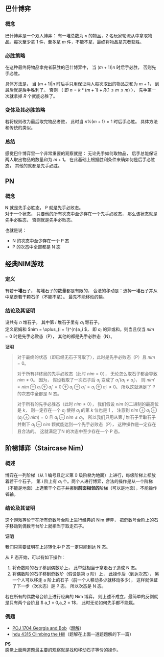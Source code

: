 ## 巴什博弈

### 概念

巴什博弈是一个双人博弈： 有一堆总数为 $n$ 的物品，2 名玩家轮流从中拿取物品。每次至少拿 1 件，至多拿 $m$ 件，不能不拿，最终将物品拿完者获胜。

### 必胜策略

在这种最终将物品拿完者获胜的巴什博弈中， 当 $(m + 1) | n$ 时后手必胜， 否则先手必胜。

具体方法是， 当 $(m + 1) | n$ 时后手只用保证两人每次取出的物品之和为 $m + 1$， 到最后就是后手胜利了。 否则 （ 即 $n = k * (m + 1) + R (1 \leq m \leq m)$ ）， 先手第一次就拿掉 $R$ 个就能必胜了。

### 变体及其必胜策略

若将规则改为最后取完物品者败， 此时当 $n \% (m + 1) = 1$ 时后手必胜。 具体方法和传统的类似。

### 总结

感觉巴什博弈里一个非常重要的观察就是： 无论先手如何取物品， 后手总能保证两人取出物品的数量和为 $m + 1$。 在此基础上根据胜利条件来确如何是后手必胜态， 其他的就都是先手必胜。

## PN

### 概念

N 就是先手必胜态， P 就是先手必败态。  
对于一个状态， 只要他的所有次态中至少存在一个先手必败态， 那么该状态就是先手必胜态， 否则就是先手必败态。

也就是说：
- N 的次态中至少存在一个 P 态
- P 的次态中全部都是 N 态

## 经典NIM游戏

### 定义

有若干**堆**石子， 每堆石子的数量都是有限的， 合法的移动是：选择一堆石子并从中拿走若干颗石子（不能不拿）。 最先不能移动的输。

### 结论及其证明

设共有 $n$ 堆石子， 其中第 $i$ 堆石子里有 $a_i$ 颗石子。  
定义尼姆和 $nim = \oplus_{i = 1}^{n}a_i $， 即 $a_i$ 的异或和。则当且仅当 $nim = 0$ 时是先手必败态（P）， 其他的都是先手必胜态（N）。

**证明**

> 对于最终的状态（即已经无石子可取了），此时是先手必败态（P）且 $nim = 0$。
> 
> 对于所有非终局的先手必败态（此时 $nim = 0$）， 无论怎么取石子都会导致 $nim \not = 0$。 因为， 假设我取了一次石子后 $a_i$ 变成了 $a_i'(a_i \not = a_i)$， 则 $nim' = nim \oplus a_i \oplus a_i' = 0 \oplus a_i \oplus a_i' = a_i \oplus a_i' \not = 0$。 所以这就满足了 P 的次态中全都是 N 态。
> 
> 对于所有的先手必胜态（此时 $nim \not = 0$）， 我们假设 $nim$ 的二进制的最高位是 $k$， 则一定存在一个 $a_j$ 使得 $a_j$ 的第 $k$ 位也是 1 ， 注意到 $nim \oplus a_j \oplus (a_j \oplus nim) = 0$ 且 $a_j \oplus nim \leq a_j$， 所以我们只用从第 $j$ 堆石子里取石子并剩下 $a_j \oplus nim$ 颗就能达到一个先手必败态（P）， 这种操作是一定存在且合法的。 这就满足了N 的次态中至少存在一个 P 态。


## 阶梯博弈（Staircase Nim）

### 概述

博弈在一列阶梯（从 1 编号且定义第 0 级阶梯为地面）上进行，每级阶梯上都放着若干个石子， 第 $i$ 阶上有 $a_i$ 个。两个人进行博弈，合法的操作是从一个阶梯（不能是地面）上选若干个石子并挪到**前面相邻的**阶梯（可以是地面），不能操作者输。

### 结论及其证明

这个游戏等价于在所有奇数号台阶上进行经典的 Nim 博弈， 把奇数号台阶上的石子移动到偶数号台阶上就相当于取走石子。

**证明**

我们只需要证明在上述转化中 P 态一定只能到达 N 态。

从 P 态开始，可以有如下操作：

1. 将奇数阶的石子移到偶数阶上， 此举就相当于拿走石子造成 N 态。
2. 将偶数阶的石子移到奇数阶（假设是第 $u$ 阶）上， 此操作后（到达次态）， 另一个人可以移走 $u$ 阶上的石子（前一个人移动多少就移动多少）， 这样就保证了下一步（次次态）是 P 态。 所以次态是 N 态。

若在所有的偶数号台阶上进行经典的 Nim 博弈， 则上述不成立，最简单的反例就是只有两个台阶且 $ a_1 = 0,a_2 = 1$， 此时无论如何先手都不能赢。

### 例题

- [POJ 1704 Georgia and Bob](http://poj.org/problem?id=1704)（[题解](Collection.md#Miao-Maio-Problem（喵喵题）##[Georgia-and-Bob](http://poj.org/problem?id=1704)（阶梯博弈）)）
- [hdu 4315 Climbing the Hill](https://acm.hdu.edu.cn/showproblem.php?pid=4315)（题解在上面一道题题解的下一篇）

**PS**  
感觉上面两道题最主要的观察就是找和移动石子等价的操作。